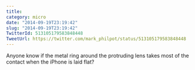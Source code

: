 ```yaml
---
title: 
category: micro
date: "2014-09-19T23:19:42"
slug: "2014-09-19T23:19:42"
TwitterId: 513105179583848448
TweetUrl: https://twitter.com/mark_philpot/status/513105179583848448
---
```


Anyone know if the metal ring around the protruding lens takes most of the
contact when the iPhone is laid flat?
